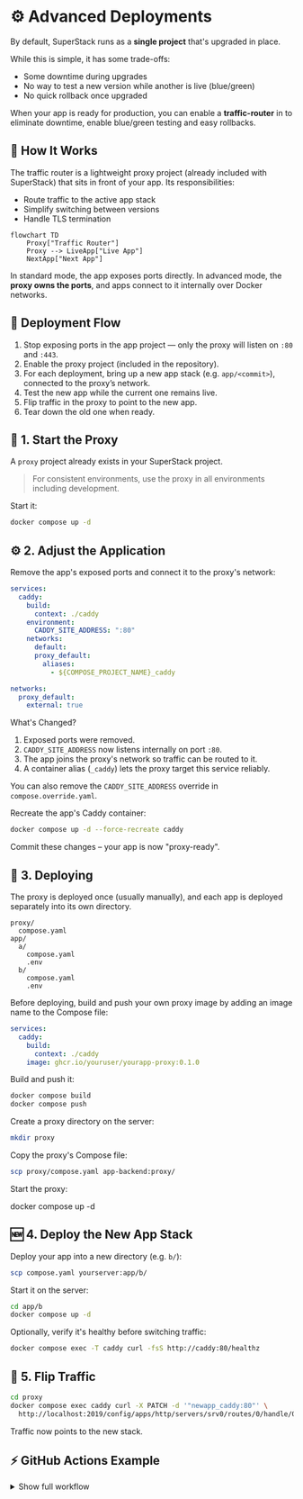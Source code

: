 # ⚙️ Advanced Deployments

By default, SuperStack runs as a **single project** that's upgraded in place.

While this is simple, it has some trade-offs:

- Some downtime during upgrades
- No way to test a new version while another is live (blue/green)
- No quick rollback once upgraded

When your app is ready for production, you can enable a **traffic-router** in
to eliminate downtime, enable blue/green testing and easy rollbacks.

## 🧭 How It Works

The traffic router is a lightweight proxy project (already included with
SuperStack) that sits in front of your app. Its responsibilities:

- Route traffic to the active app stack
- Simplify switching between versions
- Handle TLS termination

```mermaid
flowchart TD
    Proxy["Traffic Router"]
    Proxy --> LiveApp["Live App"]
    NextApp["Next App"]
```

In standard mode, the app exposes ports directly. In advanced mode, the **proxy
owns the ports**, and apps connect to it internally over Docker networks.

## 🔄 Deployment Flow

1. Stop exposing ports in the app project — only the proxy will listen on `:80`
   and `:443`.
1. Enable the proxy project (included in the repository).
1. For each deployment, bring up a new app stack (e.g. `app/<commit>`),
   connected to the proxy’s network.
1. Test the new app while the current one remains live.
1. Flip traffic in the proxy to point to the new app.
1. Tear down the old one when ready.

## 🧱 1. Start the Proxy

A `proxy` project already exists in your SuperStack project.

> For consistent environments, use the proxy in all environments including
> development.

Start it:

```sh
docker compose up -d
```

## ⚙️ 2. Adjust the Application

Remove the app's exposed ports and connect it to the proxy's network:

```yaml title="app/compose.yaml" hl_lines="5-11 13-15"
services:
  caddy:
    build:
      context: ./caddy
    environment:
      CADDY_SITE_ADDRESS: ":80"
    networks:
      default:
      proxy_default:
        aliases:
          - ${COMPOSE_PROJECT_NAME}_caddy

networks:
  proxy_default:
    external: true
```

What's Changed?

1. Exposed ports were removed.
1. `CADDY_SITE_ADDRESS` now listens internally on port `:80`.
1. The app joins the proxy's network so traffic can be routed to it.
1. A container alias (`_caddy`) lets the proxy target this service reliably.

You can also remove the `CADDY_SITE_ADDRESS` override in
`compose.override.yaml`.

Recreate the app's Caddy container:

```sh
docker compose up -d --force-recreate caddy
```

Commit these changes – your app is now "proxy-ready".

## 🚀 3. Deploying

The proxy is deployed once (usually manually), and each app is deployed
separately into its own directory.

```
proxy/
  compose.yaml
app/
  a/
    compose.yaml
    .env
  b/
    compose.yaml
    .env
```

Before deploying, build and push your own proxy image by adding an image name
to the Compose file:

```yaml title="proxy/compose.yaml" hl_lines="5"
services:
  caddy:
    build:
      context: ./caddy
    image: ghcr.io/youruser/yourapp-proxy:0.1.0
```

Build and push it:

```sh
docker compose build
docker compose push
```

Create a proxy directory on the server:

```sh
mkdir proxy
```

Copy the proxy's Compose file:

```sh
scp proxy/compose.yaml app-backend:proxy/
```

Start the proxy:

docker compose up -d

## 🆕 4. Deploy the New App Stack

Deploy your app into a new directory (e.g. `b/`):

```sh
scp compose.yaml yourserver:app/b/
```

Start it on the server:

```sh
cd app/b
docker compose up -d
```

Optionally, verify it's healthy before switching traffic:

```sh
docker compose exec -T caddy curl -fsS http://caddy:80/healthz
```

## 🔁 5. Flip Traffic

```sh
cd proxy
docker compose exec caddy curl -X PATCH -d '"newapp_caddy:80"' \
  http://localhost:2019/config/apps/http/servers/srv0/routes/0/handle/0/upstreams/0/dial
```

Traffic now points to the new stack.

## ⚡ GitHub Actions Example

<details>
<summary>Show full workflow</summary>

```yaml title=".github/workflows/ci.yaml"
name: Deploy

on:
  push:
    branches:
      - prod

jobs:
  deploy:
    runs-on: ubuntu-latest
    steps:
      - name: Checkout code
        uses: actions/checkout@v4

      - name: Copy compose.yaml from repository to deployment dir
        uses: appleboy/scp-action@master
        with:
          host: ${{ secrets.VPS_HOST }}
          username: ${{ secrets.VPS_USER }}
          key: ${{ secrets.VPS_SSH_KEY }}
          source: "app/compose.yaml"
          target: "app/${{ github.sha }}/"
          strip_components: 1

      - name: Deploy with Docker Compose
        uses: appleboy/ssh-action@v1.0.3
        env:
          GHCR_PAT: ${{ secrets.GHCR_PAT }}
        with:
          host: ${{ secrets.VPS_HOST }}
          username: ${{ secrets.VPS_USER }}
          key: ${{ secrets.VPS_SSH_KEY }}
          envs: GHCR_PAT
          script: |
            set -euo pipefail
            cp .env app/${{ github.sha }}/
            cd app/${{ github.sha }}

            # Pull images
            echo "$GHCR_PAT" | docker login ghcr.io --username "${{ github.actor }}" --password-stdin
            DOCKER_CLIENT_TIMEOUT=300 COMPOSE_HTTP_TIMEOUT=300 docker compose pull --quiet

            # Bring up stack and run healthchecks
            trap 'docker compose down' ERR
            docker compose up --detach
            docker compose exec -T caddy curl -fsS http://caddy:80/healthz
            # Add more healthchecks here
            # docker compose exec -T caddy curl -fsS http://api:8080/healthz
            # docker compose exec -T caddy curl -fsS http://postgrest:3000/

      - name: Flip traffic
        uses: appleboy/ssh-action@v1.0.3
        with:
          host: ${{ secrets.VPS_HOST }}
          username: ${{ secrets.VPS_USER }}
          key: ${{ secrets.VPS_SSH_KEY }}
          script: |
            set -euo pipefail
            cd proxy/caddy

            # Grab the formerly-active stack so we can stop the containers later
            OLD_HASH=$(grep '^reverse_proxy' Caddyfile | awk '{print $2}' | cut -d_ -f1)

            # Flip traffic
            sed -i "s|^reverse_proxy .*:80|reverse_proxy ${{ github.sha }}_caddy:80|" Caddyfile
            docker compose exec caddy caddy reload --config /etc/caddy/Caddyfile

            # Stop the old stack
            cd ~/app/$OLD_HASH
            docker compose down

            # Add to deploy.log
            mkdir -p /var/log/sku-generator
            echo "$(date -u +"%Y-%m-%dT%H:%M:%SZ") ${{ github.sha }}" >> /var/log/sku-generator/deploy.log
```

</details>
